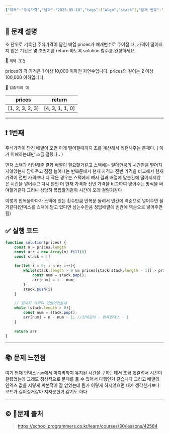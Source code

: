 ```yaml
---
{"제목":"주식가격","날짜":"2025-05-10","tags":["Algo","stack"],"문제 번호":"12","출처":"https://school.programmers.co.kr/learn/courses/30/lessons/42584","dg-publish":true,"permalink":"/공부/Algo/스택/주식가격/","dgPassFrontmatter":true,"created":"2025-05-10T21:27:51.256+09:00","updated":"2025-05-10T21:44:02.689+09:00"}
---
```


## 📔 문제 설명

초 단위로 기록된 주식가격이 담긴 배열 prices가 매개변수로 주어질 때, 가격이 떨어지지 않은 기간은 몇 초인지를 return 하도록 solution 함수를 완성하세요.

📓 `제약 조건`

prices의 각 가격은 1 이상 10,000 이하인 자연수입니다.
prices의 길이는 2 이상 100,000 이하입니다.

📓 `입출력의 예`

| prices          | return          |
| --------------- | --------------- |
| [1, 2, 3, 2, 3] | [4, 3, 1, 1, 0] |

---
## ❗ 1번째

주식가격이 담긴 배열이 오면 이게 떨어질때까지 초를 계산해서 리턴해주는 문제다. ( 이거 이해하는데만 조금 걸렸다.. )

먼저 스택과 리턴해줄 결과 배열이 필요할거같고 스택에는 얼마만큼의 시간만큼 떨어지지않았는지 담아주고 점점 늘어나는 반복문에서 현재 가격과 전번 가격을 비교해서 현재 가격이 전번 가격보다 더 작은 경우는 스택에서 빼서 결과 배열에 맡는칸에 떨어지지않은 시간을 넣어주고 다시 한번 더 현재 가격과 전번 가격을 비교하여 넣어주는 방식을 써야할거같다 그러나 상당히 복잡할거같아 시간이 오래 걸릴거같다

이렇게 반복을하다가 스택에 있는 횟수만큼 반복문 돌려서 빈칸에 역순으로 넣어주면 될거같다(인덱스를 스택에 담고 있다면 남는수만큼 정답배열에 빈칸에 역순으로 넣어주면 됨)
<br>
## ✅ 실행 코드
```js
function solution(prices) {
    const n = prices.length
    const arr = new Array(n).fill(0)
    const stack = []
    
    for(let i = 0; i < n; i++){
        while(stack.length > 0 && prices[stack[stack.length - 1]] > prices[i]){
            const num = stack.pop();
            arr[num] = i - num;
        }
        stack.push(i)
    } 
    
    // 끝까지 가격이 안떨어졌을때
    while (stack.length > 0){
        const num = stack.pop();
        arr[num] = n - num - 1; //전체길이 - 현재인덱스 - 1
    }
    
    return arr
}
```
---
## 📚 문제 느낀점

여기 현재 인덱스 `num`에서 마지막까지 유지된 시간을 구하는데서 조금 헷갈려서 시간이 걸렸었는데 그래도 정상적으로 문제를 풀 수 있어서 다행인거 같습니다 그리고 배열의 인덱스 값을 저렇게 써본적이 잘 없었는데 뭔가 이렇게 하지않으면 내가 생각한거보다 코드가 길어질거같아 지저분한거 같기도 하다 

---
## © 문제 출처

> https://school.programmers.co.kr/learn/courses/30/lessons/42584
